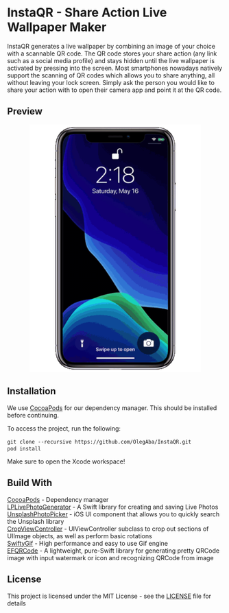 # InstaQR - Share Action Live Wallpaper Maker

InstaQR generates a live wallpaper by combining an image of your choice with a scannable QR code. The QR code stores your share action (any link such as a social media profile) and stays hidden until the live wallpaper is activated by pressing into the screen. Most smartphones nowadays natively support the scanning of QR codes which allows you to share anything, all without leaving your lock screen. Simply ask the person you would like to share your action with to open their camera app and point it at the QR code.

## Preview
<p align="center">
  <img src="https://github.com/OlegAba/InstaQR/blob/master/Design/Gif/OnBoarding/Scannable/scannable-gif.gif"  width=400 />
</p>

## Installation
We use [CocoaPods](http://cocoapods.org) for our dependency manager. This should be installed before continuing.

To access the project, run the following:
```
git clone --recursive https://github.com/OlegAba/InstaQR.git
pod install
```
Make sure to open the Xcode workspace!


## Build With
[CocoaPods](https://github.com/CocoaPods/CocoaPods) - Dependency manager\
[LPLivePhotoGenerator](https://github.com/OlegAba/LPLivePhotoGenerator) - A Swift library for creating and saving Live Photos\
[UnsplashPhotoPicker](https://github.com/unsplash/unsplash-photopicker-ios) - iOS UI component that allows you to quickly search the Unsplash library\
[CropViewController](https://github.com/TimOliver/TOCropViewController) - UIViewController subclass to crop out sections of UIImage objects, as well as perform basic rotations\
[SwiftyGif](https://github.com/kirualex/SwiftyGif) - High performance and easy to use Gif engine\
[EFQRCode](https://github.com/EFPrefix/EFQRCode) - A lightweight, pure-Swift library for generating pretty QRCode image with input watermark or icon and recognizing QRCode from image

## License
This project is licensed under the MIT License - see the [LICENSE](https://github.com/OlegAba/InstaQR/blob/master/LICENSE) file for details
